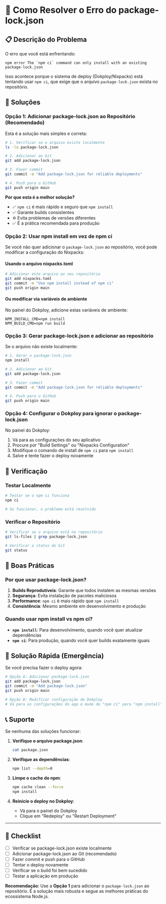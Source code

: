 # 🔧 Como Resolver o Erro do package-lock.json

## 📋 Descrição do Problema

O erro que você está enfrentando:
```
npm error The `npm ci` command can only install with an existing package-lock.json
```

Isso acontece porque o sistema de deploy (Dokploy/Nixpacks) está tentando usar `npm ci`, que exige que o arquivo `package-lock.json` exista no repositório.

## 🚀 Soluções

### Opção 1: Adicionar package-lock.json ao Repositório (Recomendado)

Esta é a solução mais simples e correta:

```bash
# 1. Verificar se o arquivo existe localmente
ls -la package-lock.json

# 2. Adicionar ao Git
git add package-lock.json

# 3. Fazer commit
git commit -m "Add package-lock.json for reliable deployments"

# 4. Push para o GitHub
git push origin main
```

**Por que esta é a melhor solução?**
- ✅ `npm ci` é mais rápido e seguro que `npm install`
- ✅ Garante builds consistentes
- ✡️ Evita problemas de versões diferentes
- ✅ É a prática recomendada para produção

### Opção 2: Usar npm install em vez de npm ci

Se você não quer adicionar o `package-lock.json` ao repositório, você pode modificar a configuração do Nixpacks:

#### Usando o arquivo nixpacks.toml
```bash
# Adicionar este arquivo ao seu repositório
git add nixpacks.toml
git commit -m "Use npm install instead of npm ci"
git push origin main
```

#### Ou modificar via variáveis de ambiente
No painel do Dokploy, adicione estas variáveis de ambiente:
```
NPM_INSTALL_CMD=npm install
NPM_BUILD_CMD=npm run build
```

### Opção 3: Gerar package-lock.json e adicionar ao repositório

Se o arquivo não existe localmente:

```bash
# 1. Gerar o package-lock.json
npm install

# 2. Adicionar ao Git
git add package-lock.json

# 3. Fazer commit
git commit -m "Add package-lock.json for reliable deployments"

# 4. Push para o GitHub
git push origin main
```

### Opção 4: Configurar o Dokploy para ignorar o package-lock.json

No painel do Dokploy:

1. Vá para as configurações do seu aplicativo
2. Procure por "Build Settings" ou "Nixpacks Configuration"
3. Modifique o comando de install de `npm ci` para `npm install`
4. Salve e tente fazer o deploy novamente

## 🔧 Verificação

### Testar Localmente
```bash
# Testar se o npm ci funciona
npm ci

# Se funcionar, o problema está resolvido
```

### Verificar o Repositório
```bash
# Verificar se o arquivo está no repositório
git ls-files | grep package-lock.json

# Verificar o status do Git
git status
```

## 📝 Boas Práticas

### Por que usar package-lock.json?
1. **Builds Reprodutíveis**: Garante que todos instalem as mesmas versões
2. **Segurança**: Evita instalação de pacotes maliciosos
3. **Performance**: `npm ci` é mais rápido que `npm install`
4. **Consistência**: Mesmo ambiente em desenvolvimento e produção

### Quando usar npm install vs npm ci?
- **`npm install`**: Para desenvolvimento, quando você quer atualizar dependências
- **`npm ci`**: Para produção, quando você quer builds exatamente iguais

## 🚨 Solução Rápida (Emergência)

Se você precisa fazer o deploy agora:

```bash
# Opção A: Adicionar package-lock.json
git add package-lock.json
git commit -m "Add package-lock.json"
git push origin main

# Opção B: Modificar configuração do Dokploy
# Vá para as configurações do app e mude de "npm ci" para "npm install"
```

## 📞 Suporte

Se nenhuma das soluções funcionar:

1. **Verifique o arquivo package.json**:
   ```bash
   cat package.json
   ```

2. **Verifique as dependências**:
   ```bash
   npm list --depth=0
   ```

3. **Limpe o cache do npm**:
   ```bash
   npm cache clean --force
   npm install
   ```

4. **Reinicie o deploy no Dokploy**:
   - Vá para o painel do Dokploy
   - Clique em "Redeploy" ou "Restart Deployment"

---

## 📝 Checklist

- [ ] Verificar se package-lock.json existe localmente
- [ ] Adicionar package-lock.json ao Git (recomendado)
- [ ] Fazer commit e push para o GitHub
- [ ] Tentar o deploy novamente
- [ ] Verificar se o build foi bem sucedido
- [ ] Testar a aplicação em produção

**Recomendação**: Use a **Opção 1** para adicionar o `package-lock.json` ao repositório. É a solução mais robusta e segue as melhores práticas do ecossistema Node.js.